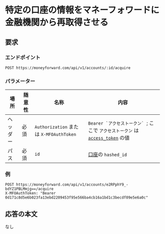# 特定の口座の情報をマネーフォワードに金融機関から再取得させる

## 要求

### エンドポイント

```
POST https://moneyforward.com/api/v1/accounts/:id/acquire
```

### パラメーター

| 場所 | 随意性 | 名称 | 内容 |
| ---- | ---- | ---- | --- |
| ヘッダー | 必須 | `Authorization` または `X-MFOAuthToken` | ```Bearer `アクセストークン` ```; ここで `アクセストークン` は [`access_token`](token.md) の値 |
| パス | 必須 | `id` | [口座](accounts_index.md)の `hashed_id` |

### 例

```
POST https://moneyforward.com/api/v1/accounts/e2RPphY9_-bdYZ1PBLMmjg==/acquire
X-MFOAuthToken: "Bearer 0d171c8d5e6b023fa13ebd2209453f95e566ba4cb16a1bd1c3becdf09e5e6a0c"
```

## 応答の本文

なし

